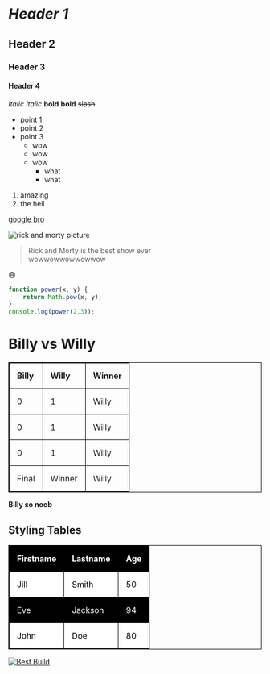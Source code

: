 # _Header 1_
## **Header 2**
### Header 3
#### Header 4

*italic*
_italic_
**bold**
__bold__
~~slash~~
- point 1
- point 2
- point 3
    - wow
    - wow
    - wow
        - what
        - what
1. amazing
1. the hell

[google bro](https://google.com)

![rick and morty picture](https://images-na.ssl-images-amazon.com/images/I/61rFf3FHRcL.jpg)

> Rick and Morty is the best show ever
> <br>wowwowwowwowwow

:laughing:

```javascript
function power(x, y) {
    return Math.pow(x, y);
}
console.log(power(2,3));
```

# Billy vs Willy

Billy | Willy | Winner
-|-|-
0     |1      |Willy
0     |1      |Willy
0     |1      |Willy
Final|Winner|Willy

__Billy so noob__

<style>
table {
    width:100%;
}
table, th, td {
    border: 1px solid black;
    border-collapse: collapse;
}
th, td {
    padding: 15px;
    text-align: left;
}
table#t01 tr:nth-child(even) {
    background-color: white;
    color: black;
}
table#t01 tr:nth-child(odd) {
   background-color: black;
   color: white;
}
table#t01 th {
    background-color: black;
    color: white;
}
</style>
</head>
<body>

<h2>Styling Tables</h2>

<table id="t01">
  <tr>
    <th>Firstname</th>
    <th>Lastname</th> 
    <th>Age</th>
  </tr>
  <tr>
    <td>Jill</td>
    <td>Smith</td>
    <td>50</td>
  </tr>
  <tr>
    <td>Eve</td>
    <td>Jackson</td>
    <td>94</td>
  </tr>
  <tr>
    <td>John</td>
    <td>Doe</td>
    <td>80</td>
  </tr>
</table>

[![Best Build](https://i.ytimg.com/vi/k9aBAOSbqSQ/maxresdefault.jpg)](https://www.youtube.com/watch?v=k9aBAOSbqSQ&t=315s)
